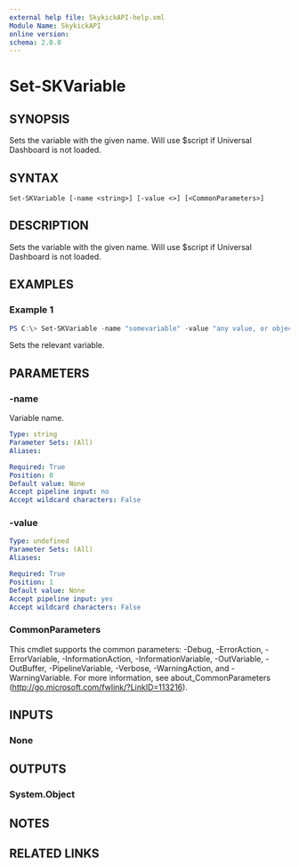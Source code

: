 ```yaml
---
external help file: SkykickAPI-help.xml
Module Name: SkykickAPI
online version:
schema: 2.0.0
---
```


# Set-SKVariable

## SYNOPSIS
Sets the variable with the given name. Will use $script if Universal Dashboard is not loaded.

## SYNTAX

```
Set-SKVariable [-name <string>] [-value <>] [<CommonParameters>]
```

## DESCRIPTION
Sets the variable with the given name. Will use $script if Universal Dashboard is not loaded.

## EXAMPLES

### Example 1
```powershell
PS C:\> Set-SKVariable -name "somevariable" -value "any value, or object"
```

Sets the relevant variable.

## PARAMETERS

### -name
Variable name.

```yaml
Type: string
Parameter Sets: (All)
Aliases:

Required: True
Position: 0
Default value: None
Accept pipeline input: no
Accept wildcard characters: False
```

### -value


```yaml
Type: undefined
Parameter Sets: (All)
Aliases:

Required: True
Position: 1
Default value: None
Accept pipeline input: yes
Accept wildcard characters: False
```

### CommonParameters
This cmdlet supports the common parameters: -Debug, -ErrorAction, -ErrorVariable, -InformationAction, -InformationVariable, -OutVariable, -OutBuffer, -PipelineVariable, -Verbose, -WarningAction, and -WarningVariable.
For more information, see about_CommonParameters (http://go.microsoft.com/fwlink/?LinkID=113216).

## INPUTS

### None

## OUTPUTS

### System.Object
## NOTES

## RELATED LINKS
